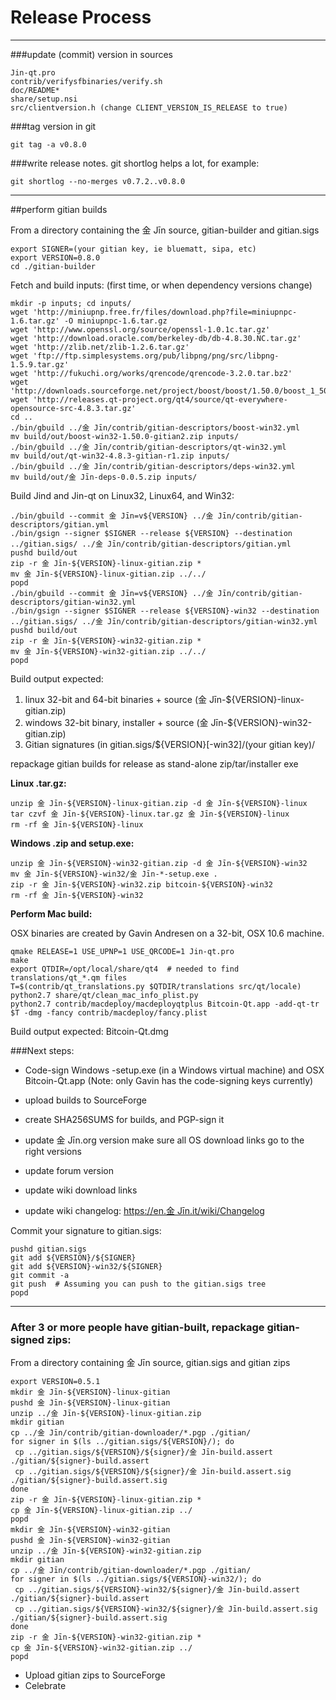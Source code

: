 Release Process
====================

* * *

###update (commit) version in sources


	Jin-qt.pro
	contrib/verifysfbinaries/verify.sh
	doc/README*
	share/setup.nsi
	src/clientversion.h (change CLIENT_VERSION_IS_RELEASE to true)

###tag version in git

	git tag -a v0.8.0

###write release notes. git shortlog helps a lot, for example:

	git shortlog --no-merges v0.7.2..v0.8.0

* * *

##perform gitian builds

 From a directory containing the 金 Jīn source, gitian-builder and gitian.sigs
  
	export SIGNER=(your gitian key, ie bluematt, sipa, etc)
	export VERSION=0.8.0
	cd ./gitian-builder

 Fetch and build inputs: (first time, or when dependency versions change)

	mkdir -p inputs; cd inputs/
	wget 'http://miniupnp.free.fr/files/download.php?file=miniupnpc-1.6.tar.gz' -O miniupnpc-1.6.tar.gz
	wget 'http://www.openssl.org/source/openssl-1.0.1c.tar.gz'
	wget 'http://download.oracle.com/berkeley-db/db-4.8.30.NC.tar.gz'
	wget 'http://zlib.net/zlib-1.2.6.tar.gz'
	wget 'ftp://ftp.simplesystems.org/pub/libpng/png/src/libpng-1.5.9.tar.gz'
	wget 'http://fukuchi.org/works/qrencode/qrencode-3.2.0.tar.bz2'
	wget 'http://downloads.sourceforge.net/project/boost/boost/1.50.0/boost_1_50_0.tar.bz2'
	wget 'http://releases.qt-project.org/qt4/source/qt-everywhere-opensource-src-4.8.3.tar.gz'
	cd ..
	./bin/gbuild ../金 Jīn/contrib/gitian-descriptors/boost-win32.yml
	mv build/out/boost-win32-1.50.0-gitian2.zip inputs/
	./bin/gbuild ../金 Jīn/contrib/gitian-descriptors/qt-win32.yml
	mv build/out/qt-win32-4.8.3-gitian-r1.zip inputs/
	./bin/gbuild ../金 Jīn/contrib/gitian-descriptors/deps-win32.yml
	mv build/out/金 Jīn-deps-0.0.5.zip inputs/

 Build Jind and Jin-qt on Linux32, Linux64, and Win32:
  
	./bin/gbuild --commit 金 Jīn=v${VERSION} ../金 Jīn/contrib/gitian-descriptors/gitian.yml
	./bin/gsign --signer $SIGNER --release ${VERSION} --destination ../gitian.sigs/ ../金 Jīn/contrib/gitian-descriptors/gitian.yml
	pushd build/out
	zip -r 金 Jīn-${VERSION}-linux-gitian.zip *
	mv 金 Jīn-${VERSION}-linux-gitian.zip ../../
	popd
	./bin/gbuild --commit 金 Jīn=v${VERSION} ../金 Jīn/contrib/gitian-descriptors/gitian-win32.yml
	./bin/gsign --signer $SIGNER --release ${VERSION}-win32 --destination ../gitian.sigs/ ../金 Jīn/contrib/gitian-descriptors/gitian-win32.yml
	pushd build/out
	zip -r 金 Jīn-${VERSION}-win32-gitian.zip *
	mv 金 Jīn-${VERSION}-win32-gitian.zip ../../
	popd

  Build output expected:

  1. linux 32-bit and 64-bit binaries + source (金 Jīn-${VERSION}-linux-gitian.zip)
  2. windows 32-bit binary, installer + source (金 Jīn-${VERSION}-win32-gitian.zip)
  3. Gitian signatures (in gitian.sigs/${VERSION}[-win32]/(your gitian key)/

repackage gitian builds for release as stand-alone zip/tar/installer exe

**Linux .tar.gz:**

	unzip 金 Jīn-${VERSION}-linux-gitian.zip -d 金 Jīn-${VERSION}-linux
	tar czvf 金 Jīn-${VERSION}-linux.tar.gz 金 Jīn-${VERSION}-linux
	rm -rf 金 Jīn-${VERSION}-linux

**Windows .zip and setup.exe:**

	unzip 金 Jīn-${VERSION}-win32-gitian.zip -d 金 Jīn-${VERSION}-win32
	mv 金 Jīn-${VERSION}-win32/金 Jīn-*-setup.exe .
	zip -r 金 Jīn-${VERSION}-win32.zip bitcoin-${VERSION}-win32
	rm -rf 金 Jīn-${VERSION}-win32

**Perform Mac build:**

  OSX binaries are created by Gavin Andresen on a 32-bit, OSX 10.6 machine.

	qmake RELEASE=1 USE_UPNP=1 USE_QRCODE=1 Jin-qt.pro
	make
	export QTDIR=/opt/local/share/qt4  # needed to find translations/qt_*.qm files
	T=$(contrib/qt_translations.py $QTDIR/translations src/qt/locale)
	python2.7 share/qt/clean_mac_info_plist.py
	python2.7 contrib/macdeploy/macdeployqtplus Bitcoin-Qt.app -add-qt-tr $T -dmg -fancy contrib/macdeploy/fancy.plist

 Build output expected: Bitcoin-Qt.dmg

###Next steps:

* Code-sign Windows -setup.exe (in a Windows virtual machine) and
  OSX Bitcoin-Qt.app (Note: only Gavin has the code-signing keys currently)

* upload builds to SourceForge

* create SHA256SUMS for builds, and PGP-sign it

* update 金 Jīn.org version
  make sure all OS download links go to the right versions

* update forum version

* update wiki download links

* update wiki changelog: [https://en.金 Jīn.it/wiki/Changelog](https://en.bitcoin.it/wiki/Changelog)

Commit your signature to gitian.sigs:

	pushd gitian.sigs
	git add ${VERSION}/${SIGNER}
	git add ${VERSION}-win32/${SIGNER}
	git commit -a
	git push  # Assuming you can push to the gitian.sigs tree
	popd

-------------------------------------------------------------------------

### After 3 or more people have gitian-built, repackage gitian-signed zips:

From a directory containing 金 Jīn source, gitian.sigs and gitian zips

	export VERSION=0.5.1
	mkdir 金 Jīn-${VERSION}-linux-gitian
	pushd 金 Jīn-${VERSION}-linux-gitian
	unzip ../金 Jīn-${VERSION}-linux-gitian.zip
	mkdir gitian
	cp ../金 Jīn/contrib/gitian-downloader/*.pgp ./gitian/
	for signer in $(ls ../gitian.sigs/${VERSION}/); do
	 cp ../gitian.sigs/${VERSION}/${signer}/金 Jīn-build.assert ./gitian/${signer}-build.assert
	 cp ../gitian.sigs/${VERSION}/${signer}/金 Jīn-build.assert.sig ./gitian/${signer}-build.assert.sig
	done
	zip -r 金 Jīn-${VERSION}-linux-gitian.zip *
	cp 金 Jīn-${VERSION}-linux-gitian.zip ../
	popd
	mkdir 金 Jīn-${VERSION}-win32-gitian
	pushd 金 Jīn-${VERSION}-win32-gitian
	unzip ../金 Jīn-${VERSION}-win32-gitian.zip
	mkdir gitian
	cp ../金 Jīn/contrib/gitian-downloader/*.pgp ./gitian/
	for signer in $(ls ../gitian.sigs/${VERSION}-win32/); do
	 cp ../gitian.sigs/${VERSION}-win32/${signer}/金 Jīn-build.assert ./gitian/${signer}-build.assert
	 cp ../gitian.sigs/${VERSION}-win32/${signer}/金 Jīn-build.assert.sig ./gitian/${signer}-build.assert.sig
	done
	zip -r 金 Jīn-${VERSION}-win32-gitian.zip *
	cp 金 Jīn-${VERSION}-win32-gitian.zip ../
	popd

- Upload gitian zips to SourceForge
- Celebrate 

